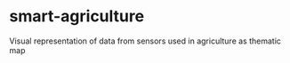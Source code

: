 # smart-agriculture

Visual representation of data from sensors used in agriculture as thematic map
